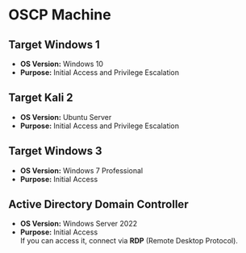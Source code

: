 # OSCP Machine

## Target Windows 1
- **OS Version:** Windows 10
- **Purpose:** Initial Access and Privilege Escalation

## Target Kali 2
- **OS Version:** Ubuntu Server
- **Purpose:** Initial Access and Privilege Escalation

## Target Windows 3
- **OS Version:** Windows 7 Professional
- **Purpose:** Initial Access

## Active Directory Domain Controller
- **OS Version:** Windows Server 2022
- **Purpose:** Initial Access  
  If you can access it, connect via **RDP** (Remote Desktop Protocol).
